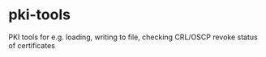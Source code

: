 # pki-tools

PKI tools for e.g. loading, writing to file, checking CRL/OSCP revoke status of certificates
